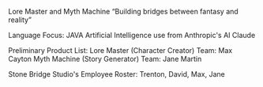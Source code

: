 Lore Master and Myth Machine
“Building bridges between fantasy and reality”

Language Focus: JAVA
Artificial Intelligence use from Anthropic's AI Claude

Preliminary Product List: 
  Lore Master (Character Creator) Team: Max Cayton
  Myth Machine (Story Generator) Team: Jane Martin

Stone Bridge Studio's Employee Roster: Trenton, David, Max, Jane

